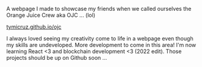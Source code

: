  A webpage I made to showcase my friends when we called ourselves the Orange Juice Crew aka OJC ... (lol) 

 [tymicruz.github.io/ojc](https://tymicruz.github.io/ojc/)

 I always loved seeing my creativity come to life in a webpage even though my skills are undeveloped. More development to come in this area! I'm now learning React <3 and blockchain development <3 (2022 edit). Those projects should be up on Github soon ...